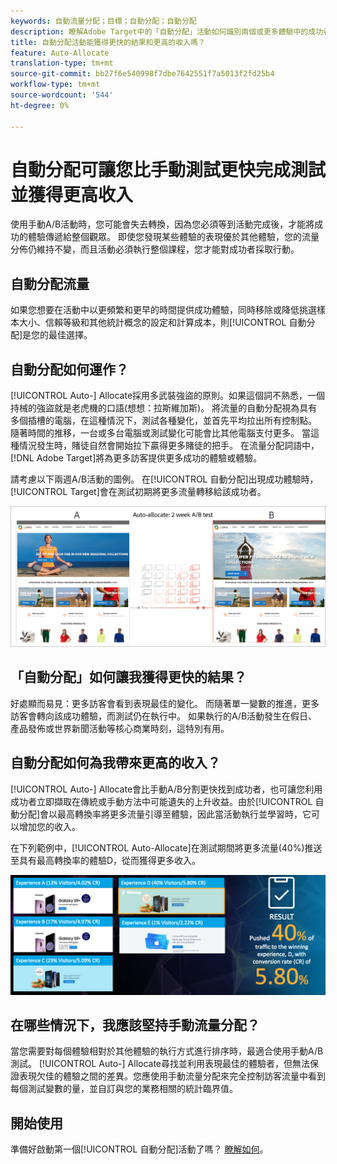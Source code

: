 ```yaml
---
keywords: 自動流量分配；目標；自動分配；自動分配
description: 瞭解Adobe Target中的「自動分配」活動如何識別兩個或更多體驗中的成功者，並自動將更多流量重新分配給成功者。
title: 自動分配活動能獲得更快的結果和更高的收入嗎？
feature: Auto-Allocate
translation-type: tm+mt
source-git-commit: bb27f6e540998f7dbe7642551f7a5013f2fd25b4
workflow-type: tm+mt
source-wordcount: '544'
ht-degree: 0%

---
```



# 自動分配可讓您比手動測試更快完成測試並獲得更高收入

使用手動A/B活動時，您可能會失去轉換，因為您必須等到活動完成後，才能將成功的體驗傳遞給整個觀眾。 即使您發現某些體驗的表現優於其他體驗，您的流量分佈仍維持不變，而且活動必須執行整個課程，您才能對成功者採取行動。

## 自動分配流量

如果您想要在活動中以更頻繁和更早的時間提供成功體驗，同時移除或降低挑選樣本大小、信賴等級和其他統計概念的設定和計算成本，則[!UICONTROL 自動分配]是您的最佳選擇。

## 自動分配如何運作？

[!UICONTROL Auto-] Allocate採用多武裝強盜的原則。如果這個詞不熟悉，一個持械的強盜就是老虎機的口語(想想：拉斯維加斯)。 將流量的自動分配視為具有多個插槽的電腦，在這種情況下，測試各種變化，並首先平均拉出所有控制點。 隨著時間的推移，一台或多台電腦或測試變化可能會比其他電腦支付更多。 當這種情況發生時，賭徒自然會開始拉下贏得更多賭徒的把手。 在流量分配詞語中，[!DNL Adobe Target]將為更多訪客提供更多成功的體驗或體驗。

請考慮以下兩週A/B活動的圖例。 在[!UICONTROL 自動分配]出現成功體驗時，[!UICONTROL Target]會在測試初期將更多流量轉移給該成功者。

![自動分配圖](/help/c-activities/automated-traffic-allocation/assets/Auto-Allocate-test.png)

## 「自動分配」如何讓我獲得更快的結果？

好處顯而易見：更多訪客會看到表現最佳的變化。 而隨著單一變數的推進，更多訪客會轉向該成功體驗，而測試仍在執行中。 如果執行的A/B活動發生在假日、產品發佈或世界新聞活動等核心商業時刻，這特別有用。

## 自動分配如何為我帶來更高的收入？

[!UICONTROL Auto-] Allocate會比手動A/B分割更快找到成功者，也可讓您利用成功者立即擷取在傳統或手動方法中可能遺失的上升收益。由於[!UICONTROL 自動分配]會以最高轉換率將更多流量引導至體驗，因此當活動執行並學習時，它可以增加您的收入。

在下列範例中，[!UICONTROL Auto-Allocate]在測試期間將更多流量(40%)推送至具有最高轉換率的體驗D，從而獲得更多收入。

![自動分配提供更高的收入圖示](/help/c-activities/automated-traffic-allocation/assets/five-experiences.png)

## 在哪些情況下，我應該堅持手動流量分配？

當您需要對每個體驗相對於其他體驗的執行方式進行排序時，最適合使用手動A/B測試。 [!UICONTROL Auto-] Allocate尋找並利用表現最佳的體驗者，但無法保證表現欠佳的體驗之間的差異。您應使用手動流量分配來完全控制訪客流量中看到每個測試變數的量，並自訂與您的業務相關的統計臨界值。

## 開始使用

準備好啟動第一個[!UICONTROL 自動分配]活動了嗎？ [瞭解如何](/help/c-activities/automated-traffic-allocation/automated-traffic-allocation.md)。

